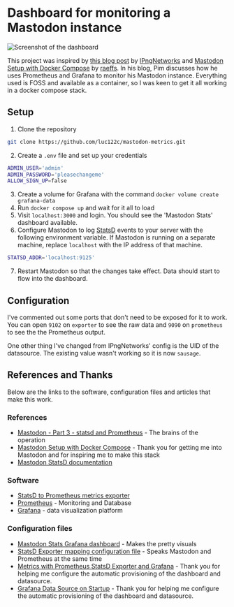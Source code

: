 # Dashboard for monitoring a Mastodon instance

![Screenshot of the dashboard](https://portfolio.lukenelson.dev/MastodonDashboard.png)

This project was inspired by [this blog post](https://ipng.ch/s/articles/2022/11/27/mastodon-3.html) by [IPngNetworks](https://ublog.tech/@IPngNetworks) and [Mastodon Setup with Docker Compose](https://github.com/raeffs/mastodon-docker-compose) by [raeffs](https://github.com/raeffs). In his blog, Pim discusses how he uses Prometheus and Grafana to monitor his Mastodon instance. Everything used is FOSS and available as a container, so I was keen to get it all working in a docker compose stack.

## Setup

1. Clone the repository

```bash
git clone https://github.com/luc122c/mastodon-metrics.git
```

2. Create a `.env` file and set up your credentials

```sh
ADMIN_USER='admin'
ADMIN_PASSWORD='pleasechangeme'
ALLOW_SIGN_UP=false
```

3. Create a volume for Grafana with the command `docker volume create grafana-data`
4. Run `docker compose up` and wait for it all to load
5. Visit `localhost:3000` and login. You should see the 'Mastodon Stats' dashboard available.
6. Configure Mastodon to log [StatsD](https://docs.joinmastodon.org/admin/config/#statsd) events to your server with the following environment variable. If Mastodon is running on a separate machine, replace `localhost` with the IP address of that machine.

```sh
STATSD_ADDR='localhost:9125'
```

7. Restart Mastodon so that the changes take effect. Data should start to flow into the dashboard.

## Configuration

I've commented out some ports that don't need to be exposed for it to work. You can open `9102` on `exporter` to see the raw data and `9090` on `prometheus` to see the the Prometheus output.

One other thing I've changed from IPngNetworks' config is the UID of the datasource. The existing value wasn't working so it is now `sausage`.

## References and Thanks

Below are the links to the software, configuration files and articles that make this work.

### References

- [Mastodon - Part 3 - statsd and Prometheus](https://ipng.ch/s/articles/2022/11/27/mastodon-3.html) - The brains of the operation
- [Mastodon Setup with Docker Compose](https://github.com/raeffs/mastodon-docker-compose) - Thank you for getting me into Mastodon and for inspiring me to make this stack
- [Mastodon StatsD documentation](https://docs.joinmastodon.org/admin/config/#statsd)

### Software

- [StatsD to Prometheus metrics exporter](https://github.com/prometheus/statsd_exporter)
- [Prometheus](https://github.com/prometheus/prometheus) - Monitoring and Database
- [Grafana](https://github.com/grafana/grafana) - data visualization platform

### Configuration files

- [Mastodon Stats Grafana dashboard](https://grafana.com/grafana/dashboards/17492-mastodon-stats/) - Makes the pretty visuals
- [StatsD Exporter mapping configuration file](https://ipng.ch/assets/mastodon/statsd-mapping.yaml) - Speaks Mastodon and Prometheus at the same time
- [Metrics with Prometheus StatsD Exporter and Grafana](https://dev.to/kirklewis/metrics-with-prometheus-statsd-exporter-and-grafana-5145) - Thank you for helping me configure the automatic provisioning of the dashboard and datasource.
- [Grafana Data Source on Startup](https://community.grafana.com/t/data-source-on-startup/8618/2) - Thank you for helping me configure the automatic provisioning of the dashboard and datasource.
